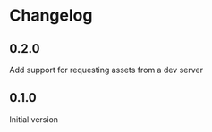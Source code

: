 # Changelog

## 0.2.0

Add support for requesting assets from a dev server

## 0.1.0

Initial version

